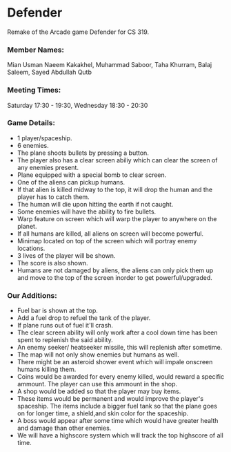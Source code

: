 # Defender
Remake of the Arcade game Defender for CS 319.


### Member Names: 
Mian Usman Naeem Kakakhel,
Muhammad Saboor,
Taha Khurram,
Balaj Saleem,
Sayed Abdullah Qutb

### Meeting Times:
Saturday 17:30 - 19:30,
Wednesday 18:30 - 20:30

### Game Details:
* 1 player/spaceship.
* 6 enemies.
* The plane shoots bullets by pressing a button.
* The player also has a clear screen abiliy which can clear the screen of any enemies present.
* Plane equipped with a special bomb to clear screen.
* One of the aliens can pickup humans.
* If that alien is killed midway to the top, it will drop the human and the player has to catch them.
* The human will die upon hitting the earth if not caught.
* Some enemies will have the ability to fire bullets.
* Warp feature on screen which will warp the player to anywhere on the planet.
* If all humans are killed, all aliens on screen will become powerful.
* Minimap located on top of the screen which will portray enemy locations.
* 3 lives of the player will be shown.
* The score is also shown.
* Humans are not damaged by aliens, the aliens can only pick them up and move to the top of the screen inorder to get powerful/upgraded.

### Our Additions:
* Fuel bar is shown at the top.
* Add a fuel drop to refuel the tank of the player.
* If plane runs out of fuel it'll crash.
* The clear screen ability will only work after a cool down time has been spent to replenish the said ability.
* An enemy seeker/ heatseeker missile, this will replenish after sometime.
* The map will not only show enemies but humans as well.
* There might be an asteroid shower event which will impale onscreen humans killing them.
* Coins would be awarded for every enemy killed, would reward a specific ammount. The player can use this ammount in the shop.
* A shop would be added so that the player may buy items.
* These items would be permanent and would improve the player's spaceship. The items include a bigger fuel tank so that the plane goes on for longer time, a shield,and skin color for the spaceship.
* A boss would appear after some time which would have greater health and damage than other enemies.
* We will have a highscore system which will track the top highscore of all time.
